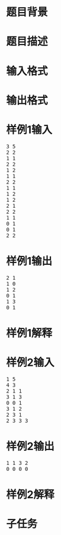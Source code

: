 

# 题目背景



# 题目描述



# 输入格式



# 输出格式


<div class="content">

# 样例1输入


<pre>3 5
2 2
1 1
2 2
1 2
1 1
2 2
1 1
1 2
1 2
2 1
2 2
1 1
0 1
0 1
2 2</pre>

# 样例1输出


<pre>2 1
1 0
1 2
0 1
1 3
0 1</pre>

# 样例1解释



# 样例2输入


<pre>1 5
4 3
2 1 1
3 1 3
0 0 1
3 1 2
2 3 1
2 3 3 3</pre>

# 样例2输出


<pre>1 1 3 2
0 0 0 0</pre>
<div class="content">

# 样例2解释



# 子任务


<p>
 <img src="/upload/image/20180408/20180408105714_73388.png" alt=""/> 
</p>
